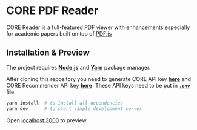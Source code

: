 # CORE PDF Reader

CORE Reader is a full-featured PDF viewer with enhancements especially for academic papers built on top of [PDF.js](https://mozilla.github.io/pdf.js/)


## Installation & Preview

The project requires [__Node.js__][node-download] and
[__Yarn__][yarn-install] package manager.

After cloning this repository you need to generate CORE API key [__here__][core-api] and CORE Recommender API key [__here__][recommender-api]. These API keys need to be put in [__`.env`__][env-file] file.

```sh
yarn install  # to install all dependencies
yarn dev      # to start simple development server
```

Open [localhost:3000](http://localhost:3000) to preview.

[node-download]: https://nodejs.org/en/download/
[yarn-install]: https://yarnpkg.com/lang/en/docs/install/
[core-api]: https://core.ac.uk/api-keys/register/
[env-file]: https://github.com/oacore/reader/blob/master/.env
[recommender-api]: https://core.ac.uk/recommender/register/
